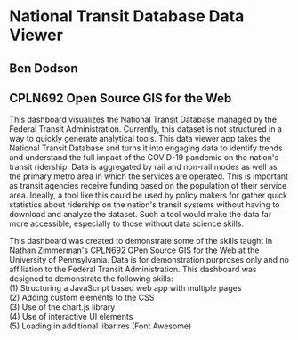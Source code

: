 # National Transit Database Data Viewer
## Ben Dodson
## CPLN692 Open Source GIS for the Web

This dashboard visualizes the National Transit Database managed by the Federal Transit Administration. Currently, this dataset is not structured in a way to quickly generate analytical tools. This data viewer app takes the National Transit Database and turns it into engaging data to identify trends and understand the full impact of the COVID-19 pandemic on the nation's transit ridership. Data is aggregated by rail and non-rail modes as well as the primary metro area in which the services are operated. This is important as transit agencies receive funding based on the population of their service area. Ideally, a tool like this could be used by policy makers for gather quick statistics about ridership on the nation's transit systems without having to download and analyze the dataset. Such a tool would make the data far more accessible, especially to those without data science skills.

This dashboard was created to demonstrate some of the skills taught in Nathan Zimmerman's CPLN692 OPen Source GIS for the Web at the University of Pennsylvania. Data is for demonstration purproses only and no affiliation to the Federal Transit Administration. This dashboard was designed to demonstrate the following skills:
<br>(1) Structuring a JavaScript based web app with multiple pages
<br>(2) Adding custom elements to the CSS
<br>(3) Use of the chart.js library
<br>(4) Use of interactive UI elements
<br>(5) Loading in additional libarires (Font Awesome)